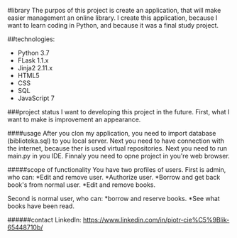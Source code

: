 #library
The purpos of this project is create an application, that will make easier management an online library. 
I create this application, because I want to learn coding in Python, and because it was a final study project. 

##technologies: 
* Python 3.7
* FLask 1.1.x
* Jinja2 2.11.x
* HTML5
* CSS
* SQL
* JavaScript 7

###project status
I want to developing this project in the future. 
First, what I want to make is improvement an appearance. 

####usage 
After you clon my application, you need to import database (biblioteka.sql) to you local server. 
Next you need to have connection with the internet, because ther is used virtual repositories.
Next you need to run main.py in you IDE. 
Finnaly you need to opne project in you're web browser. 

#####scope of functionality
You have two profiles of users. 
First is admin, who can: 
*Edit and remove user. 
*Authorize user. 
*Borrow and get back book's from normal user. 
*Edit and remove books. 

Second is normal user, who can: 
*borrow and reserve books. 
*See what books have been read. 

######contact
LinkedIn: https://www.linkedin.com/in/piotr-cie%C5%9Blik-65448710b/
